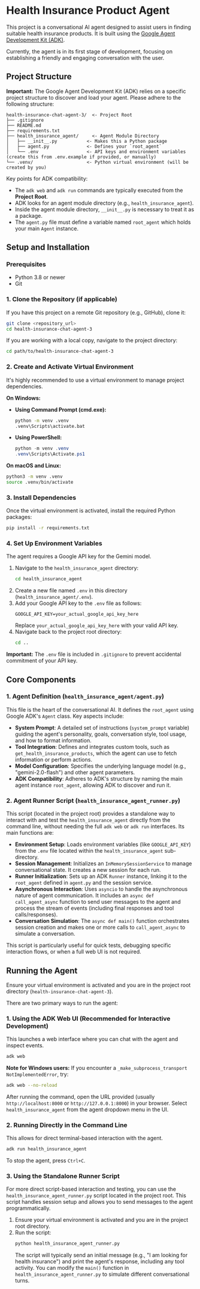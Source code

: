 # Health Insurance Product Agent

This project is a conversational AI agent designed to assist users in finding suitable health insurance products. It is built using the [Google Agent Development Kit (ADK)](https://google.github.io/adk-docs/).

Currently, the agent is in its first stage of development, focusing on establishing a friendly and engaging conversation with the user.

## Project Structure

**Important:** The Google Agent Development Kit (ADK) relies on a specific project structure to discover and load your agent. Please adhere to the following structure:

```
health-insurance-chat-agent-3/  <- Project Root
├── .gitignore
├── README.md
├── requirements.txt
├── health_insurance_agent/     <- Agent Module Directory
│   ├── __init__.py           <- Makes this a Python package
│   ├── agent.py              <- Defines your `root_agent`
│   └── .env                  <- API keys and environment variables (create this from .env.example if provided, or manually)
└── .venv/                    <- Python virtual environment (will be created by you)
```

Key points for ADK compatibility:
*   The `adk web` and `adk run` commands are typically executed from the **Project Root**.
*   ADK looks for an agent module directory (e.g., `health_insurance_agent`).
*   Inside the agent module directory, `__init__.py` is necessary to treat it as a package.
*   The `agent.py` file must define a variable named `root_agent` which holds your main `Agent` instance.

## Setup and Installation

### Prerequisites

*   Python 3.8 or newer
*   Git

### 1. Clone the Repository (if applicable)

If you have this project on a remote Git repository (e.g., GitHub), clone it:

```bash
git clone <repository_url>
cd health-insurance-chat-agent-3
```

If you are working with a local copy, navigate to the project directory:

```bash
cd path/to/health-insurance-chat-agent-3
```

### 2. Create and Activate Virtual Environment

It's highly recommended to use a virtual environment to manage project dependencies.

**On Windows:**

*   **Using Command Prompt (cmd.exe):**
    ```bash
    python -m venv .venv
    .venv\Scripts\activate.bat 
    ```

*   **Using PowerShell:**
    ```powershell
    python -m venv .venv
    .venv\Scripts\Activate.ps1
    ```

**On macOS and Linux:**

```bash
python3 -m venv .venv
source .venv/bin/activate
```

### 3. Install Dependencies

Once the virtual environment is activated, install the required Python packages:

```bash
pip install -r requirements.txt
```

### 4. Set Up Environment Variables

The agent requires a Google API key for the Gemini model.

1.  Navigate to the `health_insurance_agent` directory:
    ```bash
    cd health_insurance_agent
    ```
2.  Create a new file named `.env` in this directory (`health_insurance_agent/.env`).
3.  Add your Google API key to the `.env` file as follows:
    ```env
    GOOGLE_API_KEY=your_actual_google_api_key_here
    ```
    Replace `your_actual_google_api_key_here` with your valid API key.
4.  Navigate back to the project root directory:
    ```bash
    cd ..
    ```

**Important:** The `.env` file is included in `.gitignore` to prevent accidental commitment of your API key.

## Core Components

### 1. Agent Definition (`health_insurance_agent/agent.py`)

This file is the heart of the conversational AI. It defines the `root_agent` using Google ADK's `Agent` class. Key aspects include:

*   **System Prompt**: A detailed set of instructions (`system_prompt` variable) guiding the agent's personality, goals, conversation style, tool usage, and how to format information.
*   **Tool Integration**: Defines and integrates custom tools, such as `get_health_insurance_products`, which the agent can use to fetch information or perform actions.
*   **Model Configuration**: Specifies the underlying language model (e.g., "gemini-2.0-flash") and other agent parameters.
*   **ADK Compatibility**: Adheres to ADK's structure by naming the main agent instance `root_agent`, allowing ADK to discover and run it.

### 2. Agent Runner Script (`health_insurance_agent_runner.py`)

This script (located in the project root) provides a standalone way to interact with and test the `health_insurance_agent` directly from the command line, without needing the full `adk web` or `adk run` interfaces. Its main functions are:

*   **Environment Setup**: Loads environment variables (like `GOOGLE_API_KEY`) from the `.env` file located within the `health_insurance_agent` sub-directory.
*   **Session Management**: Initializes an `InMemorySessionService` to manage conversational state. It creates a new session for each run.
*   **Runner Initialization**: Sets up an ADK `Runner` instance, linking it to the `root_agent` defined in `agent.py` and the session service.
*   **Asynchronous Interaction**: Uses `asyncio` to handle the asynchronous nature of agent communication. It includes an `async def call_agent_async` function to send user messages to the agent and process the stream of events (including final responses and tool calls/responses).
*   **Conversation Simulation**: The `async def main()` function orchestrates session creation and makes one or more calls to `call_agent_async` to simulate a conversation.

This script is particularly useful for quick tests, debugging specific interaction flows, or when a full web UI is not required.

## Running the Agent

Ensure your virtual environment is activated and you are in the project root directory (`health-insurance-chat-agent-3`).

There are two primary ways to run the agent:

### 1. Using the ADK Web UI (Recommended for Interactive Development)

This launches a web interface where you can chat with the agent and inspect events.

```bash
adk web
```

**Note for Windows users:** If you encounter a `_make_subprocess_transport NotImplementedError`, try:

```bash
adk web --no-reload
```

After running the command, open the URL provided (usually `http://localhost:8000` or `http://127.0.0.1:8000`) in your browser. Select `health_insurance_agent` from the agent dropdown menu in the UI.

### 2. Running Directly in the Command Line

This allows for direct terminal-based interaction with the agent.

```bash
adk run health_insurance_agent
```

To stop the agent, press `Ctrl+C`.

### 3. Using the Standalone Runner Script

For more direct script-based interaction and testing, you can use the `health_insurance_agent_runner.py` script located in the project root. This script handles session setup and allows you to send messages to the agent programmatically.

1.  Ensure your virtual environment is activated and you are in the project root directory.
2.  Run the script:
    ```bash
    python health_insurance_agent_runner.py
    ```
    The script will typically send an initial message (e.g., "I am looking for health insurance") and print the agent's response, including any tool activity. You can modify the `main()` function in `health_insurance_agent_runner.py` to simulate different conversational turns.
